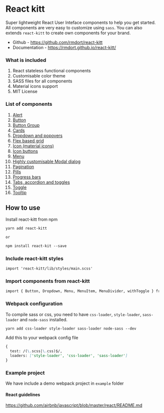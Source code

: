 # React kitt

Super lightweight React User Inteface components to help you get started. All components are very easy to customize using `sass`. You can also extends `react-kitt` to create own components for your brand.

* Github - https://github.com/rmdort/react-kitt
* Documentation - https://rmdort.github.io/react-kitt/

### What is included

1. React stateless functional components
2. Customisable color theme
3. SASS files for all components
4. Material icons support
5. MIT License

### List of components
1. [Alert](https://rmdort.github.io/react-kitt/#alert)
2. [Button](https://rmdort.github.io/react-kitt/#button)
3. [Button Group](https://rmdort.github.io/react-kitt/#buttongroup)
4. [Cards](https://rmdort.github.io/react-kitt/#card)
5. [Dropdown and popovers](https://rmdort.github.io/react-kitt/#dropdown)
6. [Flex based grid](https://rmdort.github.io/react-kitt/#row)
7. [Icon (material icons)](https://rmdort.github.io/react-kitt/#icon)
8. [Icon buttons](https://rmdort.github.io/react-kitt/#iconbutton)
9. [Menu](https://rmdort.github.io/react-kitt/#menu)
10. [Highly customisable Modal dialog](https://rmdort.github.io/react-kitt/#modal)
11. [Pagination](https://rmdort.github.io/react-kitt/#pagination)
12. [Pills](https://rmdort.github.io/react-kitt/#pill)
13. [Progress bars](https://rmdort.github.io/react-kitt/#progress)
14. [Tabs, accordion and toggles](https://rmdort.github.io/react-kitt/#tab)
15. [Toggle](https://rmdort.github.io/react-kitt/#toggle)
16. [Tooltip](https://rmdort.github.io/react-kitt/#tooltip)

## How to use

Install react-kitt from npm

```md
yarn add react-kitt

or

npm install react-kit --save
```

### Include react-kitt styles
```md
import 'react-kitt/lib/styles/main.scss'
```

### Import components from react-kitt

```md
import { Button, Dropdown, Menu, MenuItem, MenuDivider, withToggle } from 'react-kitt'
```

### Webpack configuration

To compile sass or css, you need to have `css-loader`, `style-loader`, `sass-loader` and `node-sass` installed.

````md
yarn add css-loader style-loader sass-loader node-sass --dev
````

Add this to your webpack config file

````md
{
  test: /(\.scss|\.css)$/,
  loaders: ['style-loader', 'css-loader', 'sass-loader']
}
````

### Example project

We have include a demo webpack project in `example` folder

#### React guidelines

https://github.com/airbnb/javascript/blob/master/react/README.md